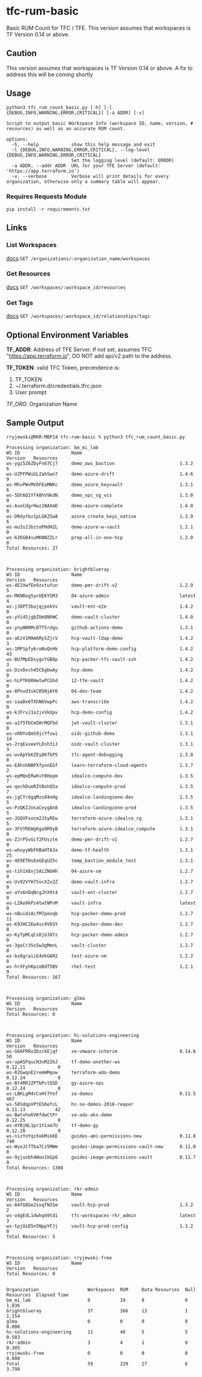# tfc-rum-basic

Basic RUM Count for TFC / TFE.
This version assumes that workspaces is TF Version 0.14 or above.

## Caution

This version assumes that workspaces is TF Version 0.14 or above.
A fix to address this will be coming shortly

## Usage

```shell-session
python3 tfc_rum_count_basic.py [-h] [-l {DEBUG,INFO,WARNING,ERROR,CRITICAL}] [-a ADDR] [-v]

Script to output basic Workspace Info (workspace ID, name, version, # resources) as well as an accurate RUM count.

options:
  -h, --help            show this help message and exit
  -l {DEBUG,INFO,WARNING,ERROR,CRITICAL}, --log-level {DEBUG,INFO,WARNING,ERROR,CRITICAL}
                        Set the logging level (default: ERROR)
  -a ADDR, --addr ADDR  URL for your TFE Server (default: 'https://app.terraform.io')
  -v, --verbose         Verbose will print details for every organization, otherwise only a summary table will appear.
```

### Requires Requests Module

```shell-session
pip install -r requirements.txt
```

## Links

### List Workspaces

[docs](https://developer.hashicorp.com/terraform/cloud-docs/api-docs/workspaces#list-workspaces)
```GET /organizations/:organization_name/workspaces```

### Get Resources

[docs](https://developer.hashicorp.com/terraform/cloud-docs/api-docs/workspace-resources#list-workspace-resources)
```GET /workspaces/:workspace_id/resources```

### Get Tags

[docs](https://developer.hashicorp.com/terraform/cloud-docs/api-docs/workspaces#get-tags)
```GET /workspaces/:workspace_id/relationships/tags```

## Optional Environment Variables

**TF_ADDR**: Address of TFE Server.
If not set, assumes TFC "<https://app.terraform.io>",
DO NOT add api/v2 path to the address.

**TF_TOKEN**: valid TFC Token, precendence is:

1. TF_TOKEN
2. ~/.terraform.d/credentials.tfrc.json
3. User prompt

_TF_ORG_: Organization Name

## Sample Output

```shell-session
rryjewski@RKR-MBP14 tfc-rum-basic % python3 tfc_rum_count_basic.py

Processing organization: bm_mi_lab
WS ID                   Name                                    Version   Resources
ws-ygi5Z6ZDyFn67Cj7     demo_aws_bastion                        1.3.2              6
ws-UZPFPWiULZahSwn7     demo-azure-drift                        1.4.6              9
ws-MhvPWvMV8FEaMNKc     demo_azure_keyvault                     1.3.1              6
ws-5Dt6Q1Yf48hV9kdN     demo_vpc_sg_vcs                         1.3.0              0
ws-AseCdgrHwz1NAXmD     demo-azure-complete                     1.4.0              0
ws-DRdytbz1pLGKZSwA     azure_create_keys_native                1.3.9              6
ws-mu3s2JbztoPHdHZL     demo-azure-w-vault                      1.2.1              0
ws-6Z6GB4suMKNNZZLr     prep-all-in-one-hcp                     1.2.0              0
Total Resources: 27



Processing organization: brightblueray
WS ID                   Name                                    Version   Resources
ws-4E1VwfEe9zxtuYun     demo-pmr-drift-v2                       1.2.9              5
ws-MKNReg5ycUEKYSM3     04-azure-admin                          latest             4
ws-j38PT3bajqjpekVv     vault-ent-e2e                           1.4.2              0
ws-yVi45jgbZUm8NhWC     demo-vault-cluster                      1.4.0              0
ws-ynyWW9McBTfSrdgu     github-actions-demo                     1.3.1              0
ws-aEzV1MAm6RySZjcV     hcp-vault-ldap-demo                     1.4.2              3
ws-1MFSpfy6roNuQnHk     hcp-platform-demo-config                1.4.2             43
ws-BU7MpEDsygvYGB8p     hcp-packer-tfc-vault-ssh                1.4.2              3
ws-DzvDxch45C6gbwAy     hcp-demo                                1.4.2              0
ws-hLPTK6RHwtwPCGhd     12-tfe-vault                            1.4.2              0
ws-8Pnvd3skCR5NjAY6     04-dev-team                             1.4.2              0
ws-saaDx6TXhN6VwpPc     aws-transcribe                          1.4.2              0
ws-kJFrvJ1oJjxVkXpv     hcp-demo-config                         1.4.2              0
ws-a1f5TbCm5HrMQFbd     jwt-vault-cluster                       1.3.1              0
ws-vKNYoQmS9jcYfswi     oidc-github-demo                        1.3.1             14
ws-2rqExxeeYLDsh3iJ     oidc-vault-cluster                      1.3.1              3
ws-wvApYkKZEy8KfkP5     tfc-agent-debugging                     1.3.8              0
ws-EAhshNBPXfpnnEGf     learn-terraform-cloud-agents            1.3.7              2
ws-epMQxERwKvY8Hopm     idealco-compute-dev                     1.3.5              7
ws-qochDueRZtBohQ5a     idealco-compute-prod                    1.3.5              7
ws-jgCYrdgqMzs84oHg     idealco-landingzone-dev                 1.3.5              5
ws-PzQKZJUsaCeygAn8     idealco-landingzone-prod                1.3.5              5
ws-JGQVFxocm2JSyREw     terraform-azure-idealco_rg              1.3.1              5
ws-3FVYREWgKga9R9yB     terraform-azure-idealco_compute         1.3.1              0
ws-ZJrP5vGcf2FUszte     demo-pmr-drift-v1                       1.2.7              0
ws-whoyyWbFKBaHTA3a     demo-tf-health                          1.3.1             25
ws-4E9ETHsEeGEqUZ5c     temp_bastion_module_test                1.3.1              0
ws-tih1X8xj5AiZNUHh     04-azure-vm                             1.2.7              0
ws-Uv92VYH7SvcXZx2Z     demo-vault-infra                        1.2.7              0
ws-aYs6nDqNcgJhX9t4     vault-ent-cluster                       1.2.7              0
ws-LZAo9kPz4twtNPnM     vault-infra                             latest             0
ws-nBuidzAcfM7peoqb     hcp-packer-demo-prod                    1.2.7             11
ws-K9JHC2Ew4vc9V6SY     hcp-packer-demo-dev                     1.2.7              8
ws-KyTpMCqCsDjUJ8Yz     hcp-packer-demo-admin                   1.2.7              0
ws-3goCr35s5w3gMmnL     vault-cluster                           1.2.7              0
ws-bs8graiiE4UkGAR2     test-azure-vm                           1.2.2              8
ws-hrXFyhKpzoBdT5BV     rhel-test                               1.2.1              9
Total Resources: 167



Processing organization: glma
WS ID                   Name                                    Version   Resources
Total Resources: 0



Processing organization: hc-solutions-engineering
WS ID                   Name                                    Version   Resources
ws-G6AFRRx3DzckEjqf     se-vmware-interim                       0.14.6            50
ws-upASPqucN3xM22bJ     tf-demo-another-ws                      0.12.21            0
ws-R2GwqnE2remHMqow     terraform-ado-demo                      0.12.24            0
ws-Bt4RRJZPTbPctQSD     gy-azure-ops                            0.12.24            0
ws-LBKLgM4rCvHt7Yef     se-demos                                0.11.5           467
ws-58SdqpVPtES6efcL     hc-se-demos-2018-reaper                 0.11.13           42
ws-Bwtvho6VKfdwCtPr     se-ado-aks-demo                         0.12.25            0
ws-mYBjNL1pr1Y1xm7U     tf-demo-gy                              0.12.20            9
ws-nizYoYqzXokMikKE     guides-ami-permissions-new              0.11.8           740
ws-WyoJCfTba7Cz5MWm     guides-image-permissions-vault-new      0.11.8             0
ws-9yjuxbh4Woo1kGp6     guides-image-permissions-vault          0.11.7             0
Total Resources: 1308



Processing organization: rkr-admin
WS ID                   Name                                    Version   Resources
ws-A4fG8Ge2sxqTN3Sm     vault-hcp-prod                          1.3.2              2
ws-o4gEdL1dwhq49td1     tfc-workspaces-rkr_admin                latest             3
ws-tpjUiD5n5NppYFJj     vault-hcp-prod-config                   1.3.2              0
Total Resources: 5



Processing organization: rryjewski-free
WS ID                   Name                                    Version   Resources
Total Resources: 0


Organization                  Workspaces  RUM     Data Resources  Null Resources  Elapsed Time
bm_mi_lab                     8           19      8               0               1.836
brightblueray                 37          166     13              1               1.154
glma                          0           0       0               0               0.000
hc-solutions-engineering      11          40      5               5               0.503
rkr-admin                     3           4       1               0               0.305
rryjewski-free                0           0       0               0               0.000
Total                         59          229     27              6               3.798
```
